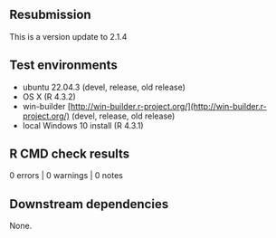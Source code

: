 ## Resubmission

This is a version update to 2.1.4

## Test environments

* ubuntu 22.04.3 (devel, release, old release)
* OS X (R 4.3.2)
* win-builder [http://win-builder.r-project.org/](http://win-builder.r-project.org/) (devel, release, old release)
* local Windows 10 install (R 4.3.1)

## R CMD check results

0 errors | 0 warnings | 0 notes

## Downstream dependencies

None.



